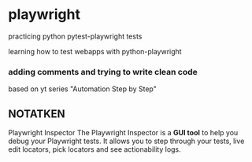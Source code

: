 # playwright
practicing python pytest-playwright tests

learning how to test webapps with python-playwright

### adding comments and trying to write clean code

based on yt series "Automation Step by Step"


## NOTATKEN

Playwright Inspector
The Playwright Inspector is a **GUI tool** to help you debug your Playwright tests. It allows you to step through your tests, live edit locators, pick locators and see actionability logs.

